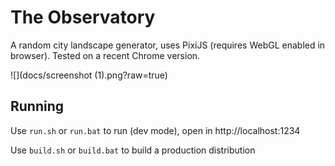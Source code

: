 # The Observatory
A random city landscape generator, uses PixiJS (requires WebGL enabled in browser). Tested on a recent Chrome version.

![](docs/screenshot (1).png?raw=true)

## Running
Use `run.sh` or `run.bat` to run (dev mode), open in http://localhost:1234

Use `build.sh` or `build.bat` to build a production distribution
